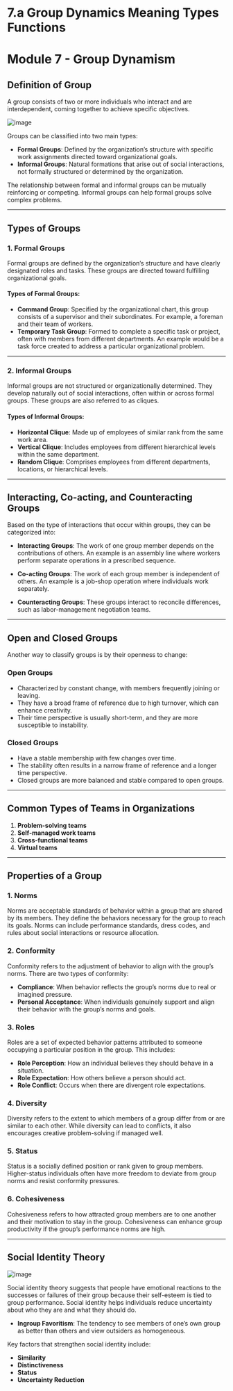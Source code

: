 # 7.a Group Dynamics Meaning Types Functions

# Module 7 - Group Dynamism

## Definition of Group

A group consists of two or more individuals who interact and are interdependent, coming together to achieve specific objectives.

![image](https://github.com/user-attachments/assets/943caad4-89fc-4958-b0b5-4f470519259e)

Groups can be classified into two main types:

- **Formal Groups**: Defined by the organization’s structure with specific work assignments directed toward organizational goals.
- **Informal Groups**: Natural formations that arise out of social interactions, not formally structured or determined by the organization.

The relationship between formal and informal groups can be mutually reinforcing or competing. Informal groups can help formal groups solve complex problems.

---

## Types of Groups

### 1. **Formal Groups**

Formal groups are defined by the organization’s structure and have clearly designated roles and tasks. These groups are directed toward fulfilling organizational goals.

#### Types of Formal Groups:

- **Command Group**: Specified by the organizational chart, this group consists of a supervisor and their subordinates. For example, a foreman and their team of workers.
- **Temporary Task Group**: Formed to complete a specific task or project, often with members from different departments. An example would be a task force created to address a particular organizational problem.

---

### 2. **Informal Groups**

Informal groups are not structured or organizationally determined. They develop naturally out of social interactions, often within or across formal groups. These groups are also referred to as cliques.

#### Types of Informal Groups:

- **Horizontal Clique**: Made up of employees of similar rank from the same work area.
- **Vertical Clique**: Includes employees from different hierarchical levels within the same department.
- **Random Clique**: Comprises employees from different departments, locations, or hierarchical levels.

---

## Interacting, Co-acting, and Counteracting Groups

Based on the type of interactions that occur within groups, they can be categorized into:

- **Interacting Groups**: The work of one group member depends on the contributions of others. An example is an assembly line where workers perform separate operations in a prescribed sequence.
  
- **Co-acting Groups**: The work of each group member is independent of others. An example is a job-shop operation where individuals work separately.

- **Counteracting Groups**: These groups interact to reconcile differences, such as labor-management negotiation teams.

---

## Open and Closed Groups

Another way to classify groups is by their openness to change:

### Open Groups
- Characterized by constant change, with members frequently joining or leaving.
- They have a broad frame of reference due to high turnover, which can enhance creativity.
- Their time perspective is usually short-term, and they are more susceptible to instability.

### Closed Groups
- Have a stable membership with few changes over time.
- The stability often results in a narrow frame of reference and a longer time perspective.
- Closed groups are more balanced and stable compared to open groups.

---

## Common Types of Teams in Organizations

1. **Problem-solving teams**
2. **Self-managed work teams**
3. **Cross-functional teams**
4. **Virtual teams**

---

## Properties of a Group

### 1. **Norms**
Norms are acceptable standards of behavior within a group that are shared by its members. They define the behaviors necessary for the group to reach its goals. Norms can include performance standards, dress codes, and rules about social interactions or resource allocation.

### 2. **Conformity**
Conformity refers to the adjustment of behavior to align with the group’s norms. There are two types of conformity:
- **Compliance**: When behavior reflects the group’s norms due to real or imagined pressure.
- **Personal Acceptance**: When individuals genuinely support and align their behavior with the group’s norms and goals.

### 3. **Roles**
Roles are a set of expected behavior patterns attributed to someone occupying a particular position in the group. This includes:
- **Role Perception**: How an individual believes they should behave in a situation.
- **Role Expectation**: How others believe a person should act.
- **Role Conflict**: Occurs when there are divergent role expectations.

### 4. **Diversity**
Diversity refers to the extent to which members of a group differ from or are similar to each other. While diversity can lead to conflicts, it also encourages creative problem-solving if managed well.

### 5. **Status**
Status is a socially defined position or rank given to group members. Higher-status individuals often have more freedom to deviate from group norms and resist conformity pressures.

### 6. **Cohesiveness**
Cohesiveness refers to how attracted group members are to one another and their motivation to stay in the group. Cohesiveness can enhance group productivity if the group’s performance norms are high.

---

## Social Identity Theory

![image](https://github.com/user-attachments/assets/6f893968-cd20-4e07-a630-5d5c0b8e6462)

Social identity theory suggests that people have emotional reactions to the successes or failures of their group because their self-esteem is tied to group performance. Social identity helps individuals reduce uncertainty about who they are and what they should do.

- **Ingroup Favoritism**: The tendency to see members of one’s own group as better than others and view outsiders as homogeneous.

Key factors that strengthen social identity include:
- **Similarity**
- **Distinctiveness**
- **Status**
- **Uncertainty Reduction**


